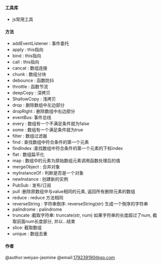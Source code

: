 #### 工具库
- js常用工具
#### 方法

- addEventListener : 事件委托
- apply : this指向
- bind : this指向
- call : this指向
- cancat : 数组连接
- chunk : 数组分块
- debounce : 函数防抖
- throttle : 函数节流
- deepCopy : 深拷贝
- ShallowCopy : 浅拷贝
- drop : 删除数组中左边部分
- dropRight : 删除数组中右边部分
- eventBus: 事件总线
- every : 数组有一个不满足条件就为false
- some : 数组有一个满足条件就为true
- filter : 数组过滤器
- find : 查找数组中符合条件的第一个元素
- findIndex :查找数组中符合条件的第一个元素的下标index
- flat : 数组扁平化
- map : 数组中的元素为原始数组元素调用函数处理后的值
- mergeObject : 合并对象
- myInstanceOf : 判断是否是一个对象
- newInstance : 创建新的实例
- PubSub : 发布/订阅
- pull :删除原数组中与value相同的元素, 返回所有删除元素的数组
- reduce : reduce 方法相同
- reverseString : 字符串倒序: reverseString(str)  生成一个倒序的字符串
- palindrome : palindrome
- truncate :截取字符串: truncate(str, num) 如果字符串的长度超过了num, 截取前面num长度部分, 并以...结束
- slice: 截取数组
- unique : 数组去重



#### 作者
@author:weiyao-jasmine
@email:179239190@qq.com
